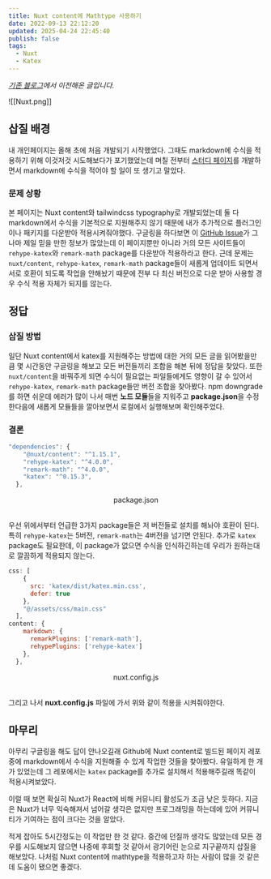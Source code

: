 ```yaml
---
title: Nuxt content에 Mathtype 사용하기
date: 2022-09-13 22:12:20
updated: 2025-04-24 22:45:40
publish: false
tags:
  - Nuxt
  - Katex
---
```


*[기존 블로그](https://choiminjun.netlify.app/blog/nuxt-katex)에서 이전해온 글입니다.*


![[Nuxt.png]]
## 삽질 배경
내 개인페이지는 올해 초에 처음 개발되기 시작했었다. 그때도 markdown에 수식을 적용하기 위해 이것저것 시도해보다가 포기했었는데 며칠 전부터 [스터디 페이지](https://choiminjun.netlify.app/study/computer-architecture/0-1)를 개발하면서 markdown에 수식을 적어야 할 일이 또 생기고 말았다.

### 문제 상황
본 페이지는 Nuxt content와 tailwindcss typography로 개발되었는데 둘 다 markdown에서 수식을 기본적으로 지원해주지 않기 때문에 내가 추가적으로 
플러그인이나 패키지를 다운받아 적용시켜줘야했다. 구글링을 하다보면 이 [GitHub Issue](https://github.com/nuxt/content/issues/102)가 그나마 제일 믿을 만한 정보가 많았는데 이 페이지뿐만 아니라 거의 모든 사이트들이 `rehype-katex`와 `remark-math` package를 다운받아 적용하라고 한다. 근데 문제는 `nuxt/content`, `rehype-katex`, `remark-math` package들이 새롭게 업데이트 되면서 서로 호환이 되도록 작업을 안해놨기 때문에 전부 다 최신 버전으로 다운 받아 사용할 경우 수식 적용 자체가 되지를 않는다. 

## 정답
### 삽질 방법
일단 Nuxt content에서 katex를 지원해주는 방법에 대한 거의 모든 글을 읽어봤을만큼 몇 시간동안 구글링을 해보고 모든 버전들끼리 조합을 해본 뒤에 정답을 찾았다. 또한 `nuxt/content`을 바꿔주게 되면 수식이 필요없는 파일들에게도 영향이 갈 수 있어서 `rehype-katex`, `remark-math` package들만 버전 조합을 찾아봤다. npm downgrade를 하면 쉬운데 에러가 많이 나서 매번 **노드 모듈**들을 지워주고 **package.json**을 수정한다음에 새롭게 모듈들을 깔아보면서 로컬에서 실행해보며 확인해주었다.

### 결론

```javascript
"dependencies": {
    "@nuxt/content": "^1.15.1",
    "rehype-katex": "^4.0.0",
    "remark-math": "^4.0.0",
    "katex": "^0.15.3",
  },
``` 
<center>package.json</center>
<br>

우선 위에서부터 언급한 3가지 package들은 저 버전들로 설치를 해놔야 호환이 된다. 특히 `rehype-katex`는 5버전, `remark-math`는 4버전을 넘기면 안된다. 추가로 `katex` package도 필요한데, 이 package가 없으면 수식을 인식하긴하는데 우리가 원하는대로 깔끔하게 적용되지 않는다.



```javascript
css: [
    {
      src: 'katex/dist/katex.min.css',
      defer: true
    },
    "@/assets/css/main.css"
  ],
content: {
    markdown: {
      remarkPlugins: ['remark-math'],
      rehypePlugins: ['rehype-katex']
    },
  },
```
<center>nuxt.config.js</center>
<br>

그리고 나서 **nuxt.config.js** 파일에 가서 위와 같이 적용을 시켜줘야한다.


## 마무리
아무리 구글링을 해도 답이 안나오길래 Github에 Nuxt content로 빌드된 페이지 레포 중에 markdown에서 수식을 지원해줄 수 있게 작업한 것들을 찾아봤다. 유일하게 한 개가 있었는데 그 레포에서는 `katex` package를 추가로 설치해서 적용해주길래 똑같이 적용시켜보았다. 

이럴 때 보면 확실히 Nuxt가 React에 비해 커뮤니티 활성도가 조금 낮은 듯하다. 지금은 Nuxt가 너무 익숙해져서 넘어갈 생각은 없지만 프로그래밍을 하는데에 있어 커뮤니티가 기여하는 점이 크다는 것을 알았다. 

적게 잡아도 5시간정도는 이 작업만 한 것 같다. 중간에 던질까 생각도 많았는데 모든 경우를 시도해보지 않으면 나중에 후회할 것 같아서 광기어린 눈으로 지구끝까지 삽질을 해보았다. 나처럼 Nuxt content에 mathtype을 적용하고자 하는 사람이 많을 것 같은데 도움이 됐으면 좋겠다.
